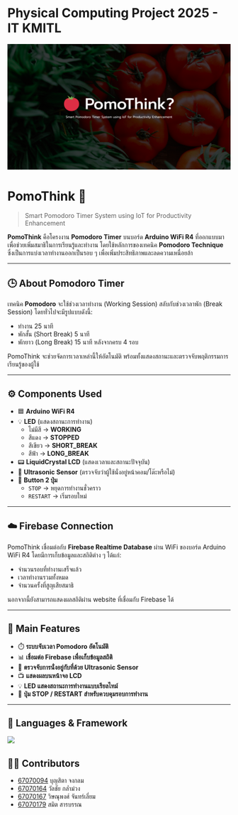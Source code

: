 # Physical Computing Project 2025 - IT KMITL

![](/image/backdrop/pomodoro_text.png)

# PomoThink 🍅
> Smart Pomodoro Timer System using IoT for Productivity Enhancement

**PomoThink** คือโครงงาน **Pomodoro Timer**  บนบอร์ด **Arduino WiFi R4** ที่ออกแบบมาเพื่อช่วยเพิ่มสมาธิในการเรียนรู้และทำงาน โดยใช้หลักการของเทคนิค **Pomodoro Technique** ซึ่งเป็นการแบ่งเวลาทำงานออกเป็นรอบ ๆ เพื่อเพิ่มประสิทธิภาพและลดความเหนื่อยล้า

---

## 🕒 About Pomodoro Timer
เทคนิค **Pomodoro** จะใช้ช่วงเวลาทำงาน (Working Session) สลับกับช่วงเวลาพัก (Break Session) โดยทั่วไปจะมีรูปแบบดังนี้:
- ทำงาน 25 นาที
- พักสั้น (Short Break) 5 นาที
- พักยาว (Long Break) 15 นาที หลังจากครบ 4 รอบ

PomoThink จะช่วยจัดการเวลาเหล่านี้ให้อัตโนมัติ พร้อมทั้งแสดงสถานะและตรวจจับพฤติกรรมการเรียนรู้ของผู้ใช้

---
## ⚙️ Components Used

- 🟦 **Arduino WiFi R4**
- 💡 **LED** (แสดงสถานะการทำงาน)
  - ไม่มีสี → **WORKING**
  - สีแดง → **STOPPED**
  - สีเขียว → **SHORT_BREAK**
  - สีฟ้า → **LONG_BREAK**
- 📟 **LiquidCrystal LCD** (แสดงเวลาและสถานะปัจจุบัน)
- 📏 **Ultrasonic Sensor** (ตรวจจับว่าผู้ใช้นั่งอยู่หน้าคอม/โต๊ะหรือไม่)
- 🔘 **Button 2 ปุ่ม**
  - `STOP` → หยุดการทำงานชั่วคราว
  - `RESTART` → เริ่มรอบใหม่

---
## ☁️ Firebase Connection
PomoThink เชื่อมต่อกับ **Firebase Realtime Database** ผ่าน WiFi ของบอร์ด Arduino WiFi R4
โดยมีการเก็บข้อมูลและสถิติต่าง ๆ ได้แก่:
- จำนวนรอบที่ทำงานเสร็จแล้ว
- เวลาทำงานรวมทั้งหมด
- จำนวนครั้งที่สูญเสียสมาธิ

นอกจากนี้ยังสามารถแสดงผลสถิติผ่าน website ที่เชื่อมกับ Firebase ได้

---
## 👀 Main Features

- ⏱️ **ระบบจับเวลา Pomodoro อัตโนมัติ**
- 📊 **เชื่อมต่อ Firebase เพื่อเก็บข้อมูลสถิติ**
- 🧍 **ตรวจจับการนั่งอยู่กับที่ด้วย Ultrasonic Sensor**
- 📺 **แสดงผลบนหน้าจอ LCD**
- 💡 **LED แสดงสถานะการทำงานแบบเรียลไทม์**
- 🔄 **ปุ่ม STOP / RESTART สำหรับควบคุมรอบการทำงาน**

---
## 🚀 Languages & Framework
<img src="https://skillicons.dev/icons?i=arduino,html,bootstrap,jquery"/>

## 🧑‍💻 Contributors
* [67070094](https://github.com/CyanKagami) บุญสิตา จงกลม
* [67070164](https://github.com/GEOFFCHARGE) วัลชัย กล่ำม่วง
* [67070167](https://github.com/WissanupongChanliem) วิษณุพงศ์ จันทร์เลี่ยม
* [67070179](https://github.com/67070179Smith) สมิต สารบรรณ
